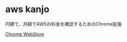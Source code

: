 aws kanjo
==================

円建て、月額でAWSの料金を確認するためのChrome拡張

[Chrome WebStore](https://chrome.google.com/webstore/detail/awskanjo/bfjifmengfhdhpbojcnmlpaeiadidhnm/related?hl=ja)
